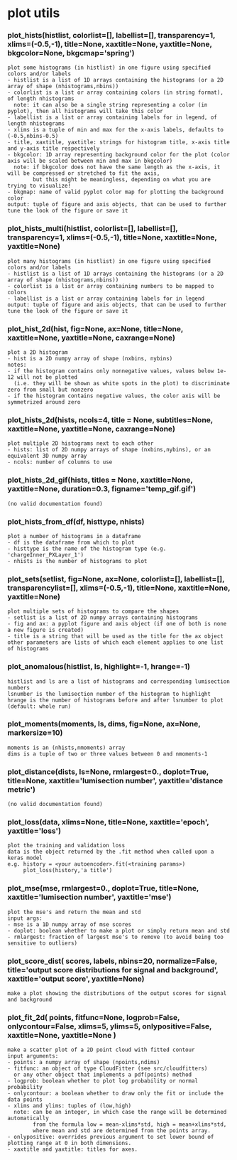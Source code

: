 # plot utils  
  
### plot\_hists(histlist, colorlist=[], labellist=[], transparency=1, xlims=(-0.5,-1), title=None, xaxtitle=None, yaxtitle=None, bkgcolor=None, bkgcmap='spring')  
```text  
plot some histograms (in histlist) in one figure using specified colors and/or labels  
- histlist is a list of 1D arrays containing the histograms (or a 2D array of shape (nhistograms,nbins))  
- colorlist is a list or array containing colors (in string format), of length nhistograms  
  note: it can also be a single string representing a color (in pyplot), then all histograms will take this color  
- labellist is a list or array containing labels for in legend, of length nhistograms  
- xlims is a tuple of min and max for the x-axis labels, defaults to (-0.5,nbins-0.5)  
- title, xaxtitle, yaxtitle: strings for histogram title, x-axis title and y-axis title respectively  
- bkgcolor: 1D array representing background color for the plot (color axis will be scaled between min and max in bkgcolor)  
  note: if bkgcolor does not have the same length as the x-axis, it will be compressed or stretched to fit the axis,  
        but this might be meaningless, depending on what you are trying to visualize!  
- bkgmap: name of valid pyplot color map for plotting the background color  
output: tuple of figure and axis objects, that can be used to further tune the look of the figure or save it  
```  
  
  
### plot\_hists\_multi(histlist, colorlist=[], labellist=[], transparency=1, xlims=(-0.5,-1), title=None, xaxtitle=None, yaxtitle=None)  
```text  
plot many histograms (in histlist) in one figure using specified colors and/or labels  
- histlist is a list of 1D arrays containing the histograms (or a 2D array of shape (nhistograms,nbins))  
- colorlist is a list or array containing numbers to be mapped to colors  
- labellist is a list or array containing labels for in legend  
output: tuple of figure and axis objects, that can be used to further tune the look of the figure or save it  
```  
  
  
### plot\_hist\_2d(hist, fig=None, ax=None, title=None, xaxtitle=None, yaxtitle=None, caxrange=None)  
```text  
plot a 2D histogram  
- hist is a 2D numpy array of shape (nxbins, nybins)  
notes:  
- if the histogram contains only nonnegative values, values below 1e-12 will not be plotted  
  (i.e. they will be shown as white spots in the plot) to discriminate zero from small but nonzero  
- if the histogram contains negative values, the color axis will be symmetrized around zero  
```  
  
  
### plot\_hists\_2d(hists, ncols=4, title = None, subtitles=None, xaxtitle=None, yaxtitle=None, caxrange=None)  
```text  
plot multiple 2D histograms next to each other  
- hists: list of 2D numpy arrays of shape (nxbins,nybins), or an equivalent 3D numpy array  
- ncols: number of columns to use  
```  
  
  
### plot\_hists\_2d\_gif(hists, titles = None, xaxtitle=None, yaxtitle=None, duration=0.3, figname='temp\_gif.gif')  
```text  
(no valid documentation found)  
```  
  
  
### plot\_hists\_from\_df(df, histtype, nhists)  
```text  
plot a number of histograms in a dataframe  
- df is the dataframe from which to plot  
- histtype is the name of the histogram type (e.g. 'chargeInner_PXLayer_1')  
- nhists is the number of histograms to plot  
```  
  
  
### plot\_sets(setlist, fig=None, ax=None, colorlist=[], labellist=[], transparencylist=[], xlims=(-0.5,-1), title=None, xaxtitle=None, yaxtitle=None)  
```text  
plot multiple sets of histograms to compare the shapes  
- setlist is a list of 2D numpy arrays containing histograms  
- fig and ax: a pyplot figure and axis object (if one of both is none a new figure is created)  
- title is a string that will be used as the title for the ax object  
other parameters are lists of which each element applies to one list of histograms  
```  
  
  
### plot\_anomalous(histlist, ls, highlight=-1, hrange=-1)  
```text  
histlist and ls are a list of histograms and corresponding lumisection numbers  
lsnumber is the lumisection number of the histogram to highlight  
hrange is the number of histograms before and after lsnumber to plot (default: whole run)  
```  
  
  
### plot\_moments(moments, ls, dims, fig=None, ax=None, markersize=10)  
```text  
moments is an (nhists,nmoments) array  
dims is a tuple of two or three values between 0 and nmoments-1  
```  
  
  
### plot\_distance(dists, ls=None, rmlargest=0., doplot=True, title=None, xaxtitle='lumisection number', yaxtitle='distance metric')  
```text  
(no valid documentation found)  
```  
  
  
### plot\_loss(data, xlims=None, title=None, xaxtitle='epoch', yaxtitle='loss')  
```text  
plot the training and validation loss  
data is the object returned by the .fit method when called upon a keras model  
e.g. history = <your autoencoder>.fit(<training params>)  
     plot_loss(history,'a title')  
```  
  
  
### plot\_mse(mse, rmlargest=0., doplot=True, title=None, xaxtitle='lumisection number', yaxtitle='mse')  
```text  
plot the mse's and return the mean and std  
input args:  
- mse is a 1D numpy array of mse scores  
- doplot: boolean whether to make a plot or simply return mean and std  
- rmlargest: fraction of largest mse's to remove (to avoid being too sensitive to outliers)  
```  
  
  
### plot\_score\_dist( scores, labels, nbins=20, normalize=False, title='output score distributions for signal and background', xaxtitle='output score', yaxtitle=None)  
```text  
make a plot showing the distributions of the output scores for signal and background  
```  
  
  
### plot\_fit\_2d( points, fitfunc=None, logprob=False, onlycontour=False, xlims=5, ylims=5, onlypositive=False, xaxtitle=None, yaxtitle=None )  
```text  
make a scatter plot of a 2D point cloud with fitted contour  
input arguments:  
- points: a numpy array of shape (npoints,ndims)  
- fitfunc: an object of type CloudFitter (see src/cloudfitters)   
  or any other object that implements a pdf(points) method  
- logprob: boolean whether to plot log probability or normal probability  
- onlycontour: a boolean whether to draw only the fit or include the data points  
- xlims and ylims: tuples of (low,high)  
  note: can be an integer, in which case the range will be determined automatically  
        from the formula low = mean-xlims*std, high = mean+xlims*std,  
        where mean and std are determined from the points array.  
- onlypositive: overrides previous argument to set lower bound of plotting range at 0 in both dimensions.  
- xaxtitle and yaxtitle: titles for axes.  
```  
  
  
